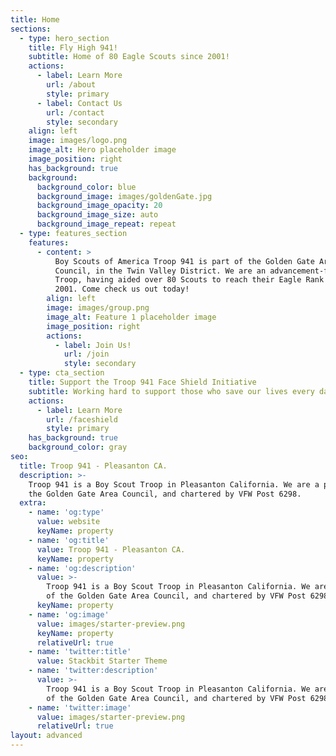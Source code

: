 ```yaml
---
title: Home
sections:
  - type: hero_section
    title: Fly High 941!
    subtitle: Home of 80 Eagle Scouts since 2001!
    actions:
      - label: Learn More
        url: /about
        style: primary
      - label: Contact Us
        url: /contact
        style: secondary
    align: left
    image: images/logo.png
    image_alt: Hero placeholder image
    image_position: right
    has_background: true
    background:
      background_color: blue
      background_image: images/goldenGate.jpg
      background_image_opacity: 20
      background_image_size: auto
      background_image_repeat: repeat
  - type: features_section
    features:
      - content: >
          Boy Scouts of America Troop 941 is part of the Golden Gate Area
          Council, in the Twin Valley District. We are an advancement-focused
          Troop, having aided over 80 Scouts to reach their Eagle Rank since
          2001. Come check us out today!
        align: left
        image: images/group.png
        image_alt: Feature 1 placeholder image
        image_position: right
        actions:
          - label: Join Us!
            url: /join
            style: secondary
  - type: cta_section
    title: Support the Troop 941 Face Shield Initiative
    subtitle: Working hard to support those who save our lives every day!
    actions:
      - label: Learn More
        url: /faceshield
        style: primary
    has_background: true
    background_color: gray
seo:
  title: Troop 941 - Pleasanton CA.
  description: >-
    Troop 941 is a Boy Scout Troop in Pleasanton California. We are a part of
    the Golden Gate Area Council, and chartered by VFW Post 6298.
  extra:
    - name: 'og:type'
      value: website
      keyName: property
    - name: 'og:title'
      value: Troop 941 - Pleasanton CA.
      keyName: property
    - name: 'og:description'
      value: >-
        Troop 941 is a Boy Scout Troop in Pleasanton California. We are a part
        of the Golden Gate Area Council, and chartered by VFW Post 6298.
      keyName: property
    - name: 'og:image'
      value: images/starter-preview.png
      keyName: property
      relativeUrl: true
    - name: 'twitter:title'
      value: Stackbit Starter Theme
    - name: 'twitter:description'
      value: >-
        Troop 941 is a Boy Scout Troop in Pleasanton California. We are a part
        of the Golden Gate Area Council, and chartered by VFW Post 6298.
    - name: 'twitter:image'
      value: images/starter-preview.png
      relativeUrl: true
layout: advanced
---
```

